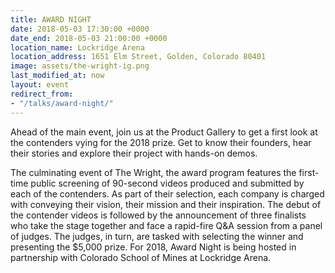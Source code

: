 ```yaml
---
title: AWARD NIGHT
date: 2018-05-03 17:30:00 +0000
date_end: 2018-05-03 21:00:00 +0000
location_name: Lockridge Arena
location_address: 1651 Elm Street, Golden, Colorado 80401
image: assets/the-wright-ig.png
last_modified_at: now
layout: event
redirect_from:
- "/talks/award-night/"
---
```

Ahead of the main event, join us at the Product Gallery to get a first look at the contenders vying for the 2018 prize. Get to know their founders, hear their stories and explore their project with hands-on demos.

The culminating event of The Wright, the award program features the first-time public screening of 90-second videos produced and submitted by each of the contenders. As part of their selection, each company is charged with conveying their vision, their mission and their inspiration. The debut of the contender videos is followed by the announcement of three finalists who take the stage together and face a rapid-fire Q&A session from a panel of judges. The judges, in turn, are tasked with selecting the winner and presenting the $5,000 prize. For 2018, Award Night is being hosted in partnership with Colorado School of Mines at Lockridge Arena.
